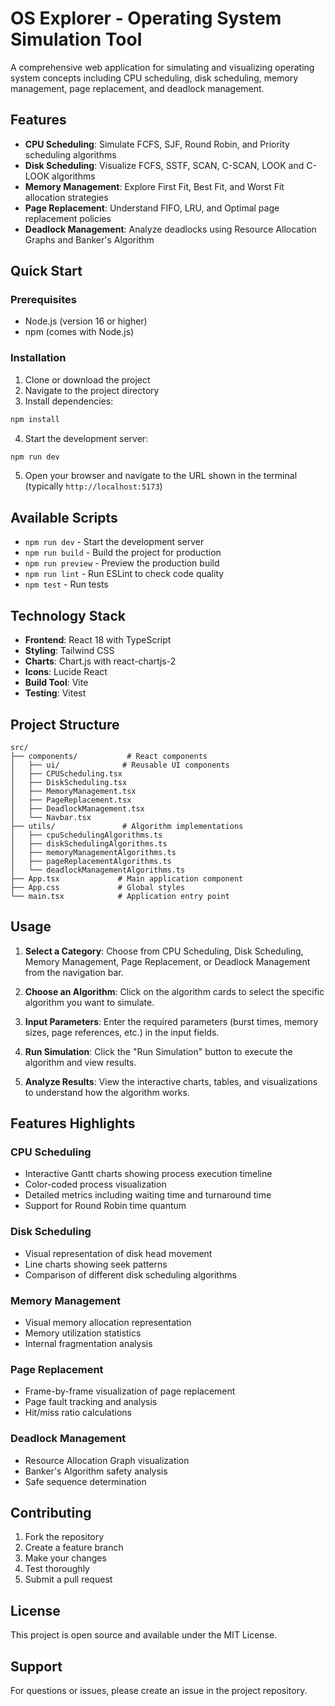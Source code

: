 # OS Explorer - Operating System Simulation Tool

A comprehensive web application for simulating and visualizing operating system concepts including CPU scheduling, disk scheduling, memory management, page replacement, and deadlock management.

## Features

- **CPU Scheduling**: Simulate FCFS, SJF, Round Robin, and Priority scheduling algorithms
- **Disk Scheduling**: Visualize FCFS, SSTF, SCAN, C-SCAN, LOOK and C-LOOK algorithms
- **Memory Management**: Explore First Fit, Best Fit, and Worst Fit allocation strategies
- **Page Replacement**: Understand FIFO, LRU, and Optimal page replacement policies
- **Deadlock Management**: Analyze deadlocks using Resource Allocation Graphs and Banker's Algorithm

## Quick Start

### Prerequisites
- Node.js (version 16 or higher)
- npm (comes with Node.js)

### Installation

1. Clone or download the project
2. Navigate to the project directory
3. Install dependencies:
```bash
npm install
```

4. Start the development server:
```bash
npm run dev
```

5. Open your browser and navigate to the URL shown in the terminal (typically `http://localhost:5173`)

## Available Scripts

- `npm run dev` - Start the development server
- `npm run build` - Build the project for production
- `npm run preview` - Preview the production build
- `npm run lint` - Run ESLint to check code quality
- `npm test` - Run tests

## Technology Stack

- **Frontend**: React 18 with TypeScript
- **Styling**: Tailwind CSS
- **Charts**: Chart.js with react-chartjs-2
- **Icons**: Lucide React
- **Build Tool**: Vite
- **Testing**: Vitest

## Project Structure

```
src/
├── components/           # React components
│   ├── ui/              # Reusable UI components
│   ├── CPUScheduling.tsx
│   ├── DiskScheduling.tsx
│   ├── MemoryManagement.tsx
│   ├── PageReplacement.tsx
│   ├── DeadlockManagement.tsx
│   └── Navbar.tsx
├── utils/               # Algorithm implementations
│   ├── cpuSchedulingAlgorithms.ts
│   ├── diskSchedulingAlgorithms.ts
│   ├── memoryManagementAlgorithms.ts
│   ├── pageReplacementAlgorithms.ts
│   └── deadlockManagementAlgorithms.ts
├── App.tsx             # Main application component
├── App.css             # Global styles
└── main.tsx            # Application entry point
```

## Usage

1. **Select a Category**: Choose from CPU Scheduling, Disk Scheduling, Memory Management, Page Replacement, or Deadlock Management from the navigation bar.

2. **Choose an Algorithm**: Click on the algorithm cards to select the specific algorithm you want to simulate.

3. **Input Parameters**: Enter the required parameters (burst times, memory sizes, page references, etc.) in the input fields.

4. **Run Simulation**: Click the "Run Simulation" button to execute the algorithm and view results.

5. **Analyze Results**: View the interactive charts, tables, and visualizations to understand how the algorithm works.

## Features Highlights

### CPU Scheduling
- Interactive Gantt charts showing process execution timeline
- Color-coded process visualization
- Detailed metrics including waiting time and turnaround time
- Support for Round Robin time quantum

### Disk Scheduling
- Visual representation of disk head movement
- Line charts showing seek patterns
- Comparison of different disk scheduling algorithms

### Memory Management
- Visual memory allocation representation
- Memory utilization statistics
- Internal fragmentation analysis

### Page Replacement
- Frame-by-frame visualization of page replacement
- Page fault tracking and analysis
- Hit/miss ratio calculations

### Deadlock Management
- Resource Allocation Graph visualization
- Banker's Algorithm safety analysis
- Safe sequence determination

## Contributing

1. Fork the repository
2. Create a feature branch
3. Make your changes
4. Test thoroughly
5. Submit a pull request

## License

This project is open source and available under the MIT License.

## Support

For questions or issues, please create an issue in the project repository.